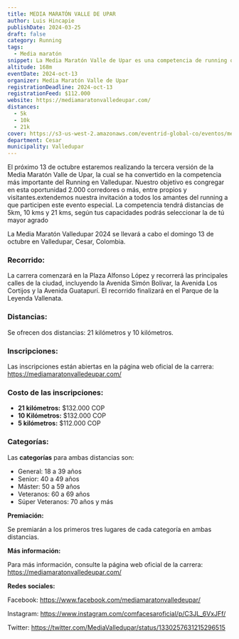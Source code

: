 ```yaml
---
title: MEDIA MARATÓN VALLE DE UPAR
author: Luis Hincapie
publishDate: 2024-03-25
draft: false
category: Running
tags:
  - Media maratón
snippet: La Media Maratón Valle de Upar es una competencia de running que se celebra anualmente en Valledupar, Cesar, Colombia. La carrera ofrece distancias de 5K, 10K y 21K, y está abierta a corredores de todas las edades y niveles de experiencia.
altitude: 168m
eventDate: 2024-oct-13
organizer: Media Maratón Valle de Upar
registrationDeadline: 2024-oct-13
registrationFeed: $112.000
website: https://mediamaratonvalledeupar.com/
distances:
  - 5k
  - 10k
  - 21k
cover: https://s3-us-west-2.amazonaws.com/eventrid-global-co/eventos/med_mmvdu/aea20416fc68f52eac6ab18f7f1847e1.jpg
department: Cesar
municipality: Valledupar
---
```


El próximo 13 de octubre estaremos realizando la tercera versión de la Media Maratón Valle de Upar, la cual se ha
convertido en la competencia más importante del Running en Valledupar. Nuestro objetivo es congregar en esta oportunidad
2.000 corredores o más, entre propios y visitantes.extendemos nuestra invitación a todos los amantes del running a que
participen este evento especial.
La competencia tendrá distancias de 5km, 10 kms y 21 kms, según tus capacidades podrás seleccionar la de tú mayor agrado

La Media Maratón Valledupar 2024 se llevará a cabo el domingo 13 de octubre en Valledupar, Cesar, Colombia.

### Recorrido:

La carrera comenzará en la Plaza Alfonso López y recorrerá las principales calles de la ciudad, incluyendo la Avenida
Simón Bolívar, la Avenida Los Cortijos y la Avenida Guatapurí. El recorrido finalizará en el Parque de la Leyenda
Vallenata.

### Distancias:

Se ofrecen dos distancias: 21 kilómetros y 10 kilómetros.

### Inscripciones:

Las inscripciones están abiertas en la página web oficial de la carrera: https://mediamaratonvalledeupar.com/

### Costo de las inscripciones:

- **21 kilómetros:** $132.000 COP
- **10 Kilómetros:** $132.000 COP
- **5 kilómetros:** $112.000 COP

### Categorías:

Las **categorías** para ambas distancias son:

- General: 18 a 39 años
- Senior: 40 a 49 años
- Máster: 50 a 59 años
- Veteranos: 60 a 69 años
- Súper Veteranos: 70 años y más

**Premiación:**

Se premiarán a los primeros tres lugares de cada categoría en ambas distancias.

**Más información:**

Para más información, consulte la página web oficial de la carrera: https://mediamaratonvalledeupar.com/

**Redes sociales:**

Facebook: https://www.facebook.com/mediamaratonvalledeupar/

Instagram: https://www.instagram.com/comfacesaroficial/p/C3JL_6VxJFf/

Twitter: https://twitter.com/MediaValledupar/status/1330257631215296515
